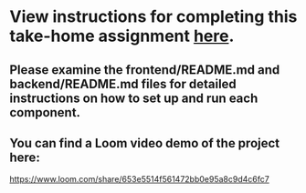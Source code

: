 # View instructions for completing this take-home assignment [here](https://co-helm.notion.site/Senior-Product-Engineer-Take-Home-6e82ec45cc2a46b59a0d9ee3aeb9449c).

## Please examine the frontend/README.md and backend/README.md files for detailed instructions on how to set up and run each component.

## You can find a Loom video demo of the project here: 
https://www.loom.com/share/653e5514f561472bb0e95a8c9d4c6fc7